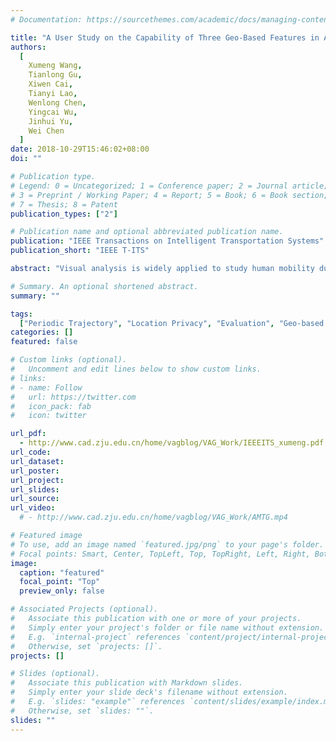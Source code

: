 ```yaml
---
# Documentation: https://sourcethemes.com/academic/docs/managing-content/

title: "A User Study on the Capability of Three Geo-Based Features in Analyzing and Locating Trajectories."
authors:
  [
    Xumeng Wang,
    Tianlong Gu,
    Xiwen Cai,
    Tianyi Lao,
    Wenlong Chen,
    Yingcai Wu,
    Jinhui Yu,
    Wei Chen
  ]
date: 2018-10-29T15:46:02+08:00
doi: ""

# Publication type.
# Legend: 0 = Uncategorized; 1 = Conference paper; 2 = Journal article;
# 3 = Preprint / Working Paper; 4 = Report; 5 = Book; 6 = Book section;
# 7 = Thesis; 8 = Patent
publication_types: ["2"]

# Publication name and optional abbreviated publication name.
publication: "IEEE Transactions on Intelligent Transportation Systems"
publication_short: "IEEE T-ITS"

abstract: "Visual analysis is widely applied to study human mobility due to the ability in integrating contextual information multiple data sources. Analyzing trajectory data through visualization improves the efficiency and accuracy of the analysis, yet may induce exposure of the location privacy. To balance the location privacy and analysis effectiveness, this work focuses on the behaviors of different geo-based contexts in the process of trajectory interpretation. Three types of geo-based contexts are identified after surveying 94 related literatures. We further conduct experiments to investigate their capability by evaluating how they benefit the analysis, and whether they lead to the location privacy exposure. Finally, we report and discuss interesting findings, and provide guidelines to the design of privacypreserving analysis approaches for human periodic trajectories."

# Summary. An optional shortened abstract.
summary: ""

tags:
  ["Periodic Trajectory", "Location Privacy", "Evaluation", "Geo-based Context"]
categories: []
featured: false

# Custom links (optional).
#   Uncomment and edit lines below to show custom links.
# links:
# - name: Follow
#   url: https://twitter.com
#   icon_pack: fab
#   icon: twitter

url_pdf:
  - http://www.cad.zju.edu.cn/home/vagblog/VAG_Work/IEEEITS_xumeng.pdf
url_code:
url_dataset:
url_poster:
url_project:
url_slides:
url_source:
url_video:
  # - http://www.cad.zju.edu.cn/home/vagblog/VAG_Work/AMTG.mp4

# Featured image
# To use, add an image named `featured.jpg/png` to your page's folder.
# Focal points: Smart, Center, TopLeft, Top, TopRight, Left, Right, BottomLeft, Bottom, BottomRight.
image:
  caption: "featured"
  focal_point: "Top"
  preview_only: false

# Associated Projects (optional).
#   Associate this publication with one or more of your projects.
#   Simply enter your project's folder or file name without extension.
#   E.g. `internal-project` references `content/project/internal-project/index.md`.
#   Otherwise, set `projects: []`.
projects: []

# Slides (optional).
#   Associate this publication with Markdown slides.
#   Simply enter your slide deck's filename without extension.
#   E.g. `slides: "example"` references `content/slides/example/index.md`.
#   Otherwise, set `slides: ""`.
slides: ""
---
```

